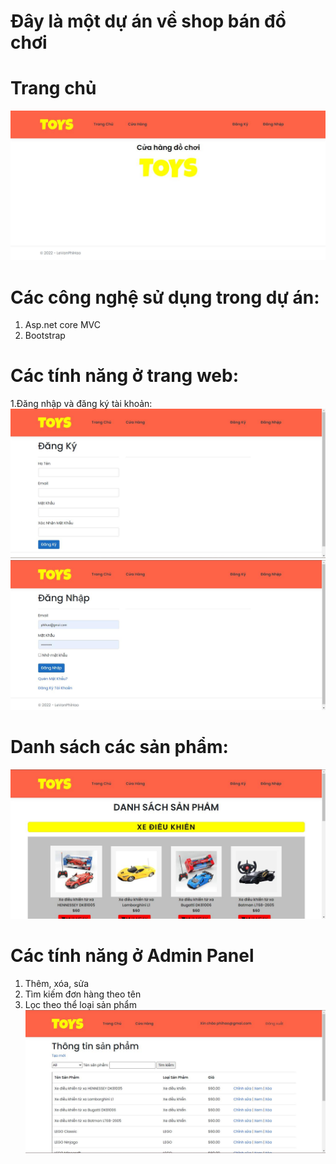 # Đây là một dự án về shop bán đồ chơi
# Trang chủ
![image](img/1.jpg)
# Các công nghệ sử dụng trong dự án:
1. Asp.net core MVC
2. Bootstrap
# Các tính năng ở trang web:
1.Đăng nhập và đăng ký tài khoản:
![image](img/2.jpg)
![image](img/3.jpg)
# Danh sách các sản phẩm:
![image](img/4.jpg)
# Các tính năng ở Admin Panel
1. Thêm, xóa, sửa
2. Tìm kiếm đơn hàng theo tên
5. Lọc theo thể loại sản phẩm
![image](img/5.jpg)
